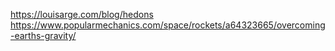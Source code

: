 https://louisarge.com/blog/hedons
https://www.popularmechanics.com/space/rockets/a64323665/overcoming-earths-gravity/